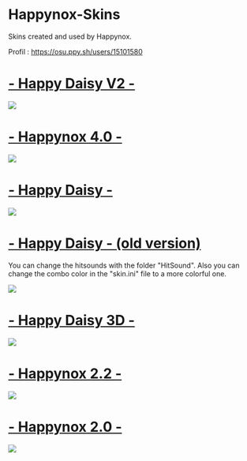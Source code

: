 # Happynox-Skins
Skins created and used by Happynox.

Profil : https://osu.ppy.sh/users/15101580

# [- Happy Daisy V2 -](https://mega.nz/file/y1hxCK7R#e7JnAbRlvHoiPxomvHTKGdilJWEnTB37cmULNuYvkN4)
![](https://i.imgur.com/mM5Jgxu.png)

# [- Happynox 4.0 -](https://mega.nz/file/j052TSrI#GHm1Q5FDyJgbC1-8sjIgGEsUoTiEIZCvoPZZFws1u8s)
![](https://i.imgur.com/sJluiRM.png)

# [- Happy Daisy -](https://github.com/MrHappynox/Happy-Daisy-Skin)
![](https://i.imgur.com/46bH5uJ.png)

# [- Happy Daisy - (old version)](https://mega.nz/file/fxgxyJhQ#Po3-PP34weGbzebpoFwdHNAQmECXQKAnV4w97TGHdyc)
You can change the hitsounds with the folder "HitSound". Also you can change the combo color in the "skin.ini" file to a more colorful one.

![](https://i.imgur.com/bwzYBvu.png)

# [- Happy Daisy 3D -](https://mega.nz/file/Go40EKrQ#tPgSs-khc8hwY7ZBl8C0ap5oaiAgtP2K_xJqdkkkkIQ)
![](https://i.imgur.com/yAcxe6L.png)

# [- Happynox 2.2 -](https://mega.nz/file/D0xEgK4a#_SXh8tI_Sw180ZGGgzXYCt15YX0SgN2WOmnGP1MXBRI)
![](https://i.imgur.com/yPf0xKI.png)

# [- Happynox 2.0 -](https://mega.nz/file/akxBASRR#PmWchNdp5JTlnwKhCAtuWqUMsqXKdPBxDK4cKuNC-pA)
![](https://i.imgur.com/tbMsZ9y.png)
